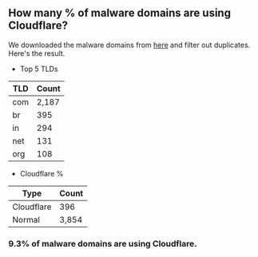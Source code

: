 ## How many % of malware domains are using Cloudflare?


We downloaded the malware domains from [here](https://urlhaus.abuse.ch) and filter out duplicates.
Here's the result.


[//]: # (start replacement)


- Top 5 TLDs

| TLD | Count |
| --- | --- |
| com | 2,187 |
| br | 395 |
| in | 294 |
| net | 131 |
| org | 108 |


- Cloudflare %

| Type | Count |
| --- | --- |
| Cloudflare | 396 |
| Normal | 3,854 |


### 9.3% of malware domains are using Cloudflare.